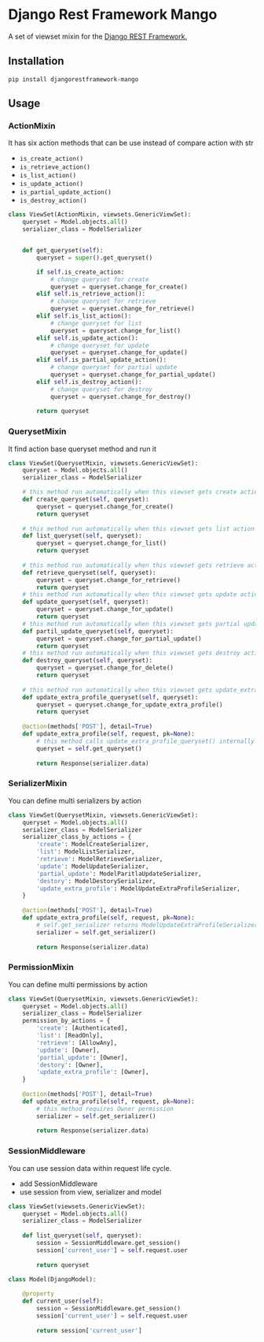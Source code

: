 # Django Rest Framework Mango

A set of viewset mixin for the [Django REST Framework.](https://www.django-rest-framework.org/)

## Installation
`pip install djangorestframework-mango`

## Usage

### ActionMixin
It has six action methods that can be use instead of compare action with str
- `is_create_action()`
- `is_retrieve_action()`
- `is_list_action()`
- `is_update_action()`
- `is_partial_update_action()`
- `is_destroy_action()`


```python
class ViewSet(ActionMixin, viewsets.GenericViewSet):
    queryset = Model.objects.all()
    serializer_class = ModelSerializer


    def get_queryset(self):
        queryset = super().get_queryset()

        if self.is_create_action:
            # change queryset for create
            queryset = queryset.change_for_create() 
        elif self.is_retrieve_action():
            # change queryset for retrieve
            queryset = queryset.change_for_retrieve() 
        elif self.is_list_action():
            # change queryset for list
            queryset = queryset.change_for_list() 
        elif self.is_update_action():
            # change queryset for update
            queryset = queryset.change_for_update() 
        elif self.is_partial_update_action():
            # change queryset for partial update
            queryset = queryset.change_for_partial_update() 
        elif self.is_destroy_action():
            # change queryset for destroy
            queryset = queryset.change_for_destroy() 
    
        return queryset 
```

### QuerysetMixin
It find action base queryset method and run it

```python
class ViewSet(QuerysetMixin, viewsets.GenericViewSet):
    queryset = Model.objects.all()
    serializer_class = ModelSerializer

    # this method run automatically when this viewset gets create action
    def create_queryset(self, queryset):
        queryset = queryset.change_for_create()
        return queryset
        
    # this method run automatically when this viewset gets list action
    def list_queryset(self, queryset):
        queryset = queryset.change_for_list()
        return queryset
        
    # this method run automatically when this viewset gets retrieve action
    def retrieve_queryset(self, queryset):
        queryset = queryset.change_for_retrieve()
        return queryset
    # this method run automatically when this viewset gets update action
    def update_queryset(self, queryset):
        queryset = queryset.change_for_update()
        return queryset
    # this method run automatically when this viewset gets partial update action
    def partil_update_queryset(self, queryset):
        queryset = queryset.change_for_partial_update()
        return queryset
    # this method run automatically when this viewset gets destroy action
    def destroy_queryset(self, queryset):
        queryset = queryset.change_for_delete()
        return queryset
        
    # this method run automatically when this viewset gets update_extra_profile action
    def update_extra_profile_queryset(self, queryset):
        queryset = queryset.change_for_update_extra_profile()
        return queryset
        
    @action(methods['POST'], detail=True)
    def update_extra_profile(self, request, pk=None):
        # this method calls update_extra_profile_queryset() internally
        queryset = self.get_queryset()
        
        return Response(serializer.data)
```

### SerializerMixin
You can define multi serializers by action

```python
class ViewSet(QuerysetMixin, viewsets.GenericViewSet):
    queryset = Model.objects.all()
    serializer_class = ModelSerializer
    serializer_class_by_actions = {
        'create': ModelCreateSerializer,
        'list': ModelListSerializer,
        'retrieve': ModelRetrieveSerializer,
        'update': ModelUpdateSerializer,
        'partial_update': ModelParitlaUpdateSerializer,
        'destory': ModelDestorySerializer,
        'update_extra_profile': ModelUpdateExtraProfileSerializer,
    }
    
    @action(methods['POST'], detail=True)
    def update_extra_profile(self, request, pk=None):
        # self.get_serializer returns ModelUpdateExtraProfileSerializer
        serializer = self.get_serializer()
        
        return Response(serializer.data)
```

### PermissionMixin
You can define multi permissions by action

```python
class ViewSet(QuerysetMixin, viewsets.GenericViewSet):
    queryset = Model.objects.all()
    serializer_class = ModelSerializer
    permission_by_actions = {
        'create': [Authenticated],
        'list': [ReadOnly],
        'retrieve': [AllowAny],
        'update': [Owner],
        'partial_update': [Owner],
        'destory': [Owner],
        'update_extra_profile': [Owner],
    }
    
    @action(methods['POST'], detail=True)
    def update_extra_profile(self, request, pk=None):
        # this method requires Owner permission
        serializer = self.get_serializer()
        
        return Response(serializer.data)
```

### SessionMiddleware
You can use session data within request life cycle.
- add SessionMiddleware
- use session from view, serializer and model

```python
class ViewSet(viewsets.GenericViewSet):
    queryset = Model.objects.all()
    serializer_class = ModelSerializer
    
    def list_queryset(self, queryset):
        session = SessionMiddleware.get_session()
        session['current_user'] = self.request.user 
        
        return queryset

class Model(DjangoModel):
 
    @property
    def current_user(self):
        session = SessionMiddleware.get_session()
        session['current_user'] = self.request.user
        
        return session['current_user'] 
 
```